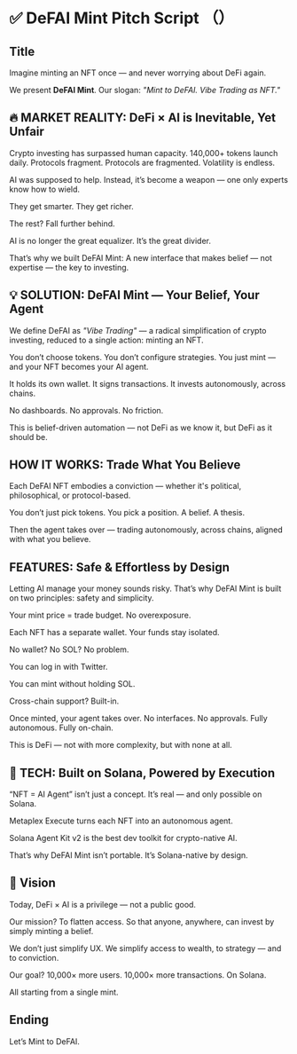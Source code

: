 # ✅ DeFAI Mint Pitch Script （）

## Title

Imagine minting an NFT once — and never worrying about DeFi again.

We present **DeFAI Mint**.
Our slogan: _"Mint to DeFAI. Vibe Trading as NFT."_

## 🔥 MARKET REALITY: DeFi × AI is Inevitable, Yet Unfair

Crypto investing has surpassed human capacity.
140,000+ tokens launch daily. Protocols fragment.
Protocols are fragmented. Volatility is endless.

AI was supposed to help.
Instead, it’s become a weapon —
one only experts know how to wield.

They get smarter.
They get richer.

The rest? Fall further behind.

AI is no longer the great equalizer.
It’s the great divider.

That’s why we built DeFAI Mint:
A new interface that makes belief — not expertise — the key to investing.

## 💡 SOLUTION: DeFAI Mint — Your Belief, Your Agent

We define DeFAI as _"Vibe Trading"_ — a radical simplification of crypto investing, reduced to a single action: minting an NFT.

You don’t choose tokens.
You don’t configure strategies.
You just mint — and your NFT becomes your AI agent.

It holds its own wallet.
It signs transactions.
It invests autonomously, across chains.

No dashboards.
No approvals.
No friction.

This is belief-driven automation —
not DeFi as we know it,
but DeFi as it should be.

## HOW IT WORKS: Trade What You Believe

Each DeFAI NFT embodies a conviction —
whether it's political, philosophical, or protocol-based.

You don’t just pick tokens.
You pick a position. A belief. A thesis.

Then the agent takes over —
trading autonomously, across chains,
aligned with what you believe.

## FEATURES: Safe & Effortless by Design

Letting AI manage your money sounds risky.
That’s why DeFAI Mint is built on two principles: safety and simplicity.

Your mint price = trade budget. No overexposure.

Each NFT has a separate wallet. Your funds stay isolated.

No wallet? No SOL?
No problem.

You can log in with Twitter.

You can mint without holding SOL.

Cross-chain support? Built-in.

Once minted, your agent takes over.
No interfaces. No approvals.
Fully autonomous. Fully on-chain.

This is DeFi — not with more complexity,
but with none at all.

## 🧠 TECH: Built on Solana, Powered by Execution

“NFT = AI Agent” isn’t just a concept.
It’s real — and only possible on Solana.

Metaplex Execute turns each NFT into an autonomous agent.

Solana Agent Kit v2 is the best dev toolkit for crypto-native AI.

That’s why DeFAI Mint isn’t portable.
It’s Solana-native by design.

## 🎯 Vision

Today, DeFi × AI is a privilege — not a public good.

Our mission? To flatten access.
So that anyone, anywhere, can invest by simply minting a belief.

We don’t just simplify UX.
We simplify access to wealth, to strategy — and to conviction.

Our goal?
10,000× more users.
10,000× more transactions.
On Solana.

All starting from a single mint.

## Ending

Let’s Mint to DeFAI.
